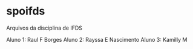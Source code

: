 # spoifds
Arquivos da disciplina de IFDS

Aluno 1: Raul F Borges
Aluno 2: Rayssa E Nascimento
Aluno 3: Kamilly M
